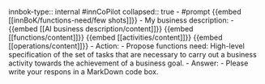 innbok-type:: internal
#innCoPilot
collapsed:: true
	- #prompt {{embed [[innBoK/functions-need/few shots]]}}
		- My business description:
		- {{embed [[AI business description/content]]}} {{embed [[functions/content]]}} {{embed [[activities/content]]}} {{embed [[operations/content]]}}
		- Action:
		- Propose functions need: High-level specification of the set of tasks that are necessary to carry out a business activity towards the achievement of a business goal.
		- Answer:
		- Please write your respons in a MarkDown code box.




